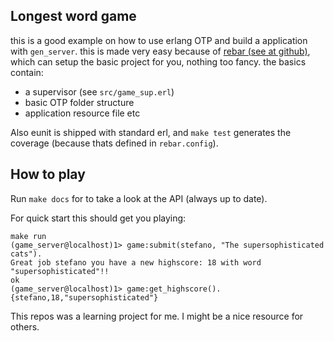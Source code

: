 ## Longest word game
this is a good example on how to use erlang OTP and build a application with `gen_server`.
this is made very easy because of [rebar (see at github)](https://github.com/rebar/rebar), which can setup the basic project for
you, nothing too fancy. the basics contain:
- a supervisor (see `src/game_sup.erl`)
- basic OTP folder structure
- application resource file etc

Also eunit is shipped with standard erl, and `make test` generates
the coverage (because thats defined in `rebar.config`).

## How to play
Run `make docs` for to take a look at the API (always up to date).

For quick start this should get you playing:
```
make run
(game_server@localhost)1> game:submit(stefano, "The supersophisticated cats").
Great job stefano you have a new highscore: 18 with word "supersophisticated"!!
ok
(game_server@localhost)1> game:get_highscore().
{stefano,18,"supersophisticated"}
```

This repos was a learning project for me. I might be a nice resource for others.
